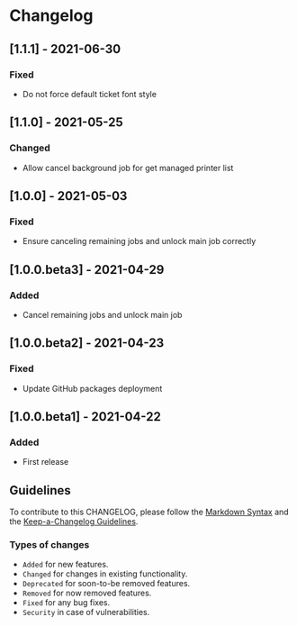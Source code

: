 # Changelog

## [1.1.1] - 2021-06-30

### Fixed

- Do not force default ticket font style 



## [1.1.0] - 2021-05-25

### Changed

- Allow cancel background job for get managed printer list 




## [1.0.0] - 2021-05-03

### Fixed

- Ensure canceling remaining jobs and unlock main job correctly



## [1.0.0.beta3] - 2021-04-29

### Added

- Cancel remaining jobs and unlock main job



## [1.0.0.beta2] - 2021-04-23
### Fixed
- Update GitHub packages deployment



## [1.0.0.beta1] - 2021-04-22
### Added
- First release



## Guidelines

To contribute to this CHANGELOG, please follow the [Markdown Syntax](https://www.markdownguide.org/basic-syntax/) and the [Keep-a-Changelog Guidelines](https://keepachangelog.com/en/1.0.0/).

### Types of changes

- `Added` for new features.
- `Changed` for changes in existing functionality.
- `Deprecated` for soon-to-be removed features.
- `Removed` for now removed features.
- `Fixed` for any bug fixes.
- `Security` in case of vulnerabilities.
